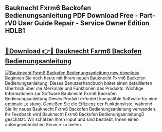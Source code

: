 ## Bauknecht Fxrm6 Backofen Bedienungsanleitung PDF Download Free - Part-rV0 User Guide Repair - Service Owner Edition HDLB1

# <h2><a href="http://df4w2u.blite.top/?on=Bauknecht+Fxrm6+Backofen+Bedienungsanleitung">🔗Download 👉🔴 Bauknecht Fxrm6 Backofen Bedienungsanleitung</a></h2>

[![Bauknecht Fxrm6 Backofen Bedienungsanleitung new download](https://i.imgur.com/lujVjoI.png)](http://df4w2u.blite.top/?on=Bauknecht+Fxrm6+Backofen+Bedienungsanleitung)
Beginnen Sie noch heute mit Ihrem neuen Bauknecht Fxrm6 Backofen Bedienungsanleitung! Dieses Benutzerhandbuch bietet einen detaillierten Überblick über die Merkmale und Funktionen des Produkts. Wichtige Informationen zur Software Bauknecht Fxrm6 Backofen Bedienungsanleitung Dieses Produkt erfordert kompatible Software für eine optimale Leistung. Genießen Sie die Effizienz der Funktionsliste, während Sie Ihr neues Bauknecht Fxrm6 Backofen Bedienungsanleitung verwenden. Ihr Feedback wird Bauknecht Fxrm6 Backofen BedienungsanleitungD geschätzt. Wir schätzen Ihren Input und sind bestrebt, Ihnen einen außergewöhnlichen Service zu bieten.
